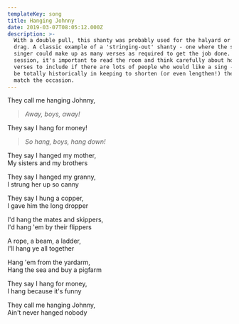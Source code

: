 ```yaml
---
templateKey: song
title: Hanging Johnny
date: 2019-03-07T08:05:12.000Z
description: >-
  With a double pull, this shanty was probably used for the halyard or a long
  drag. A classic example of a 'stringing-out' shanty - one where the shanty
  singer could make up as many verses as required to get the job done. Sung at a
  session, it's important to read the room and think carefully about how many
  verses to include if there are lots of people who would like a sing - it would
  be totally historically in keeping to shorten (or even lengthen!) the song to
  match the occasion.
---
```

They call me hanging Johnny,

> _Away, boys, away!_

They say I hang for money!

> _So hang, boys, hang down!_

They say I hanged my mother,\
My sisters and my brothers

They say I hanged my granny,\
I strung her up so canny

They say I hung a copper,\
I gave him the long dropper

I'd hang the mates and skippers,\
I'd hang 'em by their flippers

A rope, a beam, a ladder,\
I'll hang ye all together

Hang 'em from the yardarm,\
Hang the sea and buy a pigfarm

They say I hang for money,\
I hang because it's funny

They call me hanging Johnny,\
Ain't never hanged nobody
